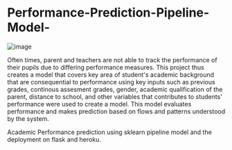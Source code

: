 # Performance-Prediction-Pipeline-Model-

![image](https://user-images.githubusercontent.com/90690026/177193151-8aef6dd4-00b9-4990-903d-180555372e13.png)

Often times, parent and teachers are not able to track the performance of their pupils due to differing performance measures.
This project thus creates a model that covers key area of student's academic background that are consequential to performance using
key inputs such as previous grades, continous assesment grades, gender, academic qualification of the parent, distance to school, and other variables that contributes to students' performance were used to create a model. This model evaluates performance and makes prediction based on flows and patterns understood by the system.

Academic Performance prediction using sklearn pipeline model and the deployment on flask and heroku.
